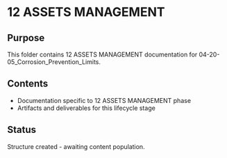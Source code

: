 # 12 ASSETS MANAGEMENT

## Purpose
This folder contains 12 ASSETS MANAGEMENT documentation for 04-20-05_Corrosion_Prevention_Limits.

## Contents
- Documentation specific to 12 ASSETS MANAGEMENT phase
- Artifacts and deliverables for this lifecycle stage

## Status
Structure created - awaiting content population.
